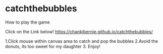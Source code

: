 # catchthebubbles

How to play the game

Click on the Link below!
https://chankjbernie.github.io/catchthebubbles/

1.Click mouse within canvas area to catch and pop the bubbles
2.Avoid the donuts, its too sweet for my daughter
3. Enjoy!
